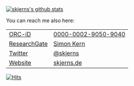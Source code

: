 <a href="https://github.com/skjerns">
  <!-- Reference: https://github.com/anuraghazra/github-readme-stats -->
  <img align="center" src="https://github-readme-stats.vercel.app/api?username=skjerns&count_private=true&theme=algolia&show_icons=true&include_all_commits=true" alt="skjerns's github stats" />
</a>

You can reach me also here:

|   |   |
|---|---|
| <a rel="me" href="https://orcid.org/0000-0002-9050-9040">ORC-iD</a> | [0000-0002-9050-9040](https://orcid.org/0000-0002-9050-9040) |
| <a rel="me" href="https://www.researchgate.net/profile/Simon-Kern-4">ResearchGate</a> | [Simon Kern](https://www.researchgate.net/profile/Simon-Kern-4) | 
| <a rel="me" href="https://twitter.com/skjerns">Twitter</a> | [@skjerns](https://twitter.com/skjerns) |
| <a rel="me" href="https://skjerns.de">Website</a> | [skjerns.de](https://skjerns.de) |

[![Hits](https://hits.sh/github.com/skjerns/skjerns.svg?style=flat-square)](https://hits.sh/github.com/skjerns/skjerns/)

